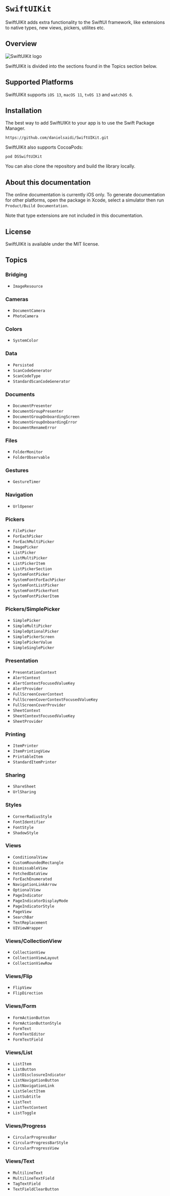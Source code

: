 # ``SwiftUIKit``

SwiftUIKit adds extra functionality to the SwiftUI framework, like extensions to native types, new views, pickers, utilites etc.



## Overview

![SwiftUIKit logo](Logo.png)

SwiftUIKit is divided into the sections found in the Topics section below.



## Supported Platforms

SwiftUIKit supports `iOS 13`, `macOS 11`, `tvOS 13` and `watchOS 6`.



## Installation

The best way to add SwiftUIKit to your app is to use the Swift Package Manager.

```
https://github.com/danielsaidi/SwiftUIKit.git
```

SwiftUIKit also supports CocoaPods:

```
pod DSSwiftUIKit
```

You can also clone the repository and build the library locally.



## About this documentation

The online documentation is currently iOS only. To generate documentation for other platforms, open the package in Xcode, select a simulator then run `Product/Build Documentation`.

Note that type extensions are not included in this documentation.



## License

SwiftUIKit is available under the MIT license.



## Topics

### Bridging

- ``ImageResource``

### Cameras

- ``DocumentCamera``
- ``PhotoCamera``

### Colors

- ``SystemColor``

### Data

- ``Persisted``
- ``ScanCodeGenerator``
- ``ScanCodeType``
- ``StandardScanCodeGenerator``

### Documents

- ``DocumentPresenter``
- ``DocumentGroupPresenter``
- ``DocumentGroupOnboardingScreen``
- ``DocumentGroupOnboardingError``
- ``DocumentRenameError``

### Files

- ``FolderMonitor``
- ``FolderObservable``

### Gestures

- ``GestureTimer``

### Navigation

- ``UrlOpener``

### Pickers

- ``FilePicker``
- ``ForEachPicker``
- ``ForEachMultiPicker``
- ``ImagePicker``
- ``ListPicker``
- ``ListMultiPicker``
- ``ListPickerItem``
- ``ListPickerSection``
- ``SystemFontPicker``
- ``SystemFontForEachPicker``
- ``SystemFontListPicker``
- ``SystemFontPickerFont``
- ``SystemFontPickerItem``

### Pickers/SimplePicker

- ``SimplePicker``
- ``SimpleMultiPicker``
- ``SimpleOptionalPicker``
- ``SimplePickerScreen``
- ``SimplePickerValue``
- ``SimpleSinglePicker``

### Presentation

- ``PresentationContext``
- ``AlertContext``
- ``AlertContextFocusedValueKey``
- ``AlertProvider``
- ``FullScreenCoverContext``
- ``FullScreenCoverContextFocusedValueKey``
- ``FullScreenCoverProvider``
- ``SheetContext``
- ``SheetContextFocusedValueKey``
- ``SheetProvider``

### Printing

- ``ItemPrinter``
- ``ItemPrintingView``
- ``PrintableItem``
- ``StandardItemPrinter``

### Sharing

- ``ShareSheet``
- ``UrlSharing``

### Styles

- ``CornerRadiusStyle``
- ``FontIdentifier``
- ``FontStyle``
- ``ShadowStyle``

### Views

- ``ConditionalView``
- ``CustomRoundedRectangle``
- ``DismissableView``
- ``FetchedDataView``
- ``ForEachEnumerated``
- ``NavigationLinkArrow``
- ``OptionalView``
- ``PageIndicator``
- ``PageIndicatorDisplayMode``
- ``PageIndicatorStyle``
- ``PageView``
- ``SearchBar``
- ``TextReplacement``
- ``UIViewWrapper``

### Views/CollectionView

- ``CollectionView``
- ``CollectionViewLayout``
- ``CollectionViewRow``

<!--### Views/DetailPanel-->
<!---->
<!--- ``DetailPanel``-->
<!--- ``DetailPanelButtonGroup``-->
<!--- ``DetailPanelContainer``-->
<!--- ``DetailPanelContext``-->
<!--- ``DetailPanelForm``-->
<!--- ``DetailPanelHeader``-->
<!--- ``DetailPanelPresenter``-->

### Views/Flip

- ``FlipView``
- ``FlipDirection``

### Views/Form

- ``FormActionButton``
- ``FormActionButtonStyle``
- ``FormText``
- ``FormTextEditor``
- ``FormTextField``

### Views/List

- ``ListItem``
- ``ListButton``
- ``ListDisclosureIndicator``
- ``ListNavigationButton``
- ``ListNavigationLink``
- ``ListSelectItem``
- ``ListSubtitle``
- ``ListText``
- ``ListTextContent``
- ``ListToggle``

### Views/Progress

- ``CircularProgressBar``
- ``CircularProgressBarStyle``
- ``CircularProgressView``

### Views/Text

- ``MultilineText``
- ``MultilineTextField``
- ``TagTextField``
- ``TextFieldClearButton``
